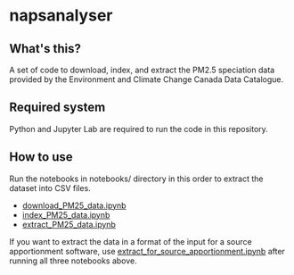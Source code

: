 # napsanalyser

## What's this?

A set of code to download, index, and extract the PM2.5 speciation data provided by the Environment and Climate Change Canada Data Catalogue.

## Required system

Python and Jupyter Lab are required to run the code in this repository.

## How to use

Run the notebooks in notebooks/ directory in this order to extract the dataset into CSV files.

- [download_PM25_data.ipynb](./notebooks/download_PM25_data.ipynb)
- [index_PM25_data.ipynb](./notebooks/index_PM25_data.ipynb)
- [extract_PM25_data.ipynb](./notebooks/extract_PM25_data.ipynb)

If you want to extract the data in a format of the input for a source apportionment software, use [extract_for_source_apportionment.ipynb](./notebooks/extract_for_source_apportionment.ipynb) after running all three notebooks above.
